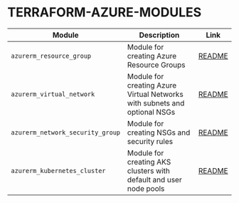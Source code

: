 # TERRAFORM-AZURE-MODULES

| Module                           | Description                                                               | Link                                                            |
| -------------------------------- | ------------------------------------------------------------------------- | --------------------------------------------------------------- |
| `azurerm_resource_group`         | Module for creating Azure Resource Groups                                 | [README](./Terraform/modules/resource_group/EXAMPLE.md)         |
| `azurerm_virtual_network`        | Module for creating Azure Virtual Networks with subnets and optional NSGs | [README](./Terraform/modules/virtual_network/EXAMPLE.md)        |
| `azurerm_network_security_group` | Module for creating NSGs and security rules                               | [README](./Terraform/modules/network_security_group/EXAMPLE.md) |
| `azurerm_kubernetes_cluster`     | Module for creating AKS clusters with default and user node pools         | [README](./Terraform/modules/kubernetes_cluster/EXAMPLE.md)     |
